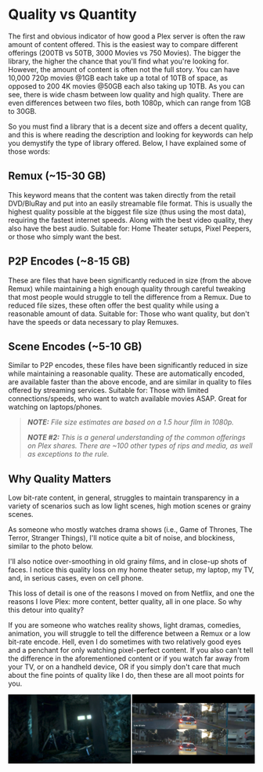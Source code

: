 # Quality vs Quantity

The first and obvious indicator of how good a Plex server is often the raw amount of content offered. This is the easiest way to compare different offerings (200TB vs 50TB, 3000 Movies vs 750 Movies). The bigger the library, the higher the chance that you'll find what you're looking for. However, the amount of content is often not the full story. You can have 10,000 720p movies @1GB each take up a total of 10TB of space, as opposed to 200 4K movies @50GB each also taking up 10TB. As you can see, there is wide chasm between low quality and high quality. There are even differences between two files, both 1080p, which can range from 1GB to 30GB.

So you must find a library that is a decent size and offers a decent quality, and this is where reading the description and looking for keywords can help you demystify the type of library offered. Below, I have explained some of those words:

## Remux (~15-30 GB)
This keyword means that the content was taken directly from the retail DVD/BluRay and put into an easily streamable file format. This is usually the highest quality possible at the biggest file size (thus using the most data), requiring the fastest internet speeds. Along with the best video quality, they also have the best audio. Suitable for: Home Theater setups, Pixel Peepers, or those who simply want the best.

## P2P Encodes (~8-15 GB)
These are files that have been significantly reduced in size (from the above Remux) while maintaining a high enough quality through careful tweaking that most people would struggle to tell the difference from a Remux. Due to reduced file sizes, these often offer the best quality while using a reasonable amount of data. Suitable for: Those who want quality, but don't have the speeds or data necessary to play Remuxes.

## Scene Encodes (~5-10 GB)

Similar to P2P encodes, these files have been significantly reduced in size while maintaining a reasonable quality. These are automatically encoded, are available faster than the above encode, and are similar in quality to files offered by streaming services. Suitable for: Those with limited connections/speeds, who want to watch available movies ASAP. Great for watching on laptops/phones.


> ***NOTE:** File size estimates are based on a 1.5 hour film in 1080p.*
> 
> ***NOTE #2:** This is a general understanding of the common offerings on Plex shares. There are ~100 other types of rips and media, as well as exceptions to the rule.*


## Why Quality Matters
Low bit-rate content, in general, struggles to maintain transparency in a variety of scenarios such as low light scenes, high motion scenes or grainy scenes.

As someone who mostly watches drama shows (i.e., Game of Thrones, The Terror, Stranger Things), I'll notice quite a bit of noise, and blockiness, similar to the photo below.

I'll also notice over-smoothing in old grainy films, and in close-up shots of faces. I notice this quality loss on my home theater setup, my laptop, my TV, and, in serious cases, even on cell phone.

This loss of detail is one of the reasons I moved on from Netflix, and one the reasons I love Plex: more content, better quality, all in one place. So why this detour into quality?

If you are someone who watches reality shows, light dramas, comedies, animation, you will struggle to tell the difference between a Remux or a low bit-rate encode. Hell, even I do sometimes with two relatively good eyes and a penchant for only watching pixel-perfect content. If you also can't tell the difference in the aforementioned content or if you watch far away from your TV, or on a handheld device, OR if you simply don't care that much about the fine points of quality like I do, then these are all moot points for you.

![](../media/quality-vs-quantity.png)
